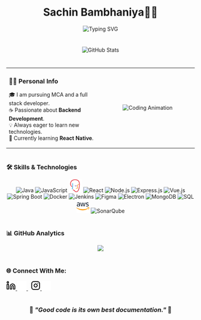 <div align="center">

# Sachin Bambhaniya👨‍💻

<img src="https://readme-typing-svg.herokuapp.com?font=Fira+Code&size=30&duration=3000&pause=1000&color=00D9FF&center=true&vCenter=true&width=600&lines=Welcome+to+my+GitHub+Profile!;Full+Stack+Developer;Always+Learning+New+Technologies;Let's+Build+Something+Amazing!" alt="Typing SVG" />

</div>

#

<div align="center">
  <img src="https://github-readme-stats.vercel.app/api?username=Sachinbambhaniya18&show_icons=true&theme=tokyonight&hide_border=true&bg_color=0D1117&title_color=00D9FF&icon_color=00D9FF&text_color=FFFFFF" alt="GitHub Stats" />
</div>

#


<table>
<tr>
<td width="50%">

### 👨‍💻 Personal Info

🎓  I am pursuing MCA and a full stack developer. </br>
☕  Passionate about **Backend Development**. </br>
💡  Always eager to learn new technologies. </br>
🎨  Currently learning **React Native**. </br>

</td>
<td width="50%">

<div align="center">
  <img src="https://images-wixmp-ed30a86b8c4ca887773594c2.wixmp.com/f/7b674371-0178-47a7-bf86-e9960c61f200/d9xtt3l-014c91e9-48a4-4106-857d-df7ece069e84.gif?token=eyJ0eXAiOiJKV1QiLCJhbGciOiJIUzI1NiJ9.eyJzdWIiOiJ1cm46YXBwOjdlMGQxODg5ODIyNjQzNzNhNWYwZDQxNWVhMGQyNmUwIiwiaXNzIjoidXJuOmFwcDo3ZTBkMTg4OTgyMjY0MzczYTVmMGQ0MTVlYTBkMjZlMCIsIm9iaiI6W1t7InBhdGgiOiJcL2ZcLzdiNjc0MzcxLTAxNzgtNDdhNy1iZjg2LWU5OTYwYzYxZjIwMFwvZDl4dHQzbC0wMTRjOTFlOS00OGE0LTQxMDYtODU3ZC1kZjdlY2UwNjllODQuZ2lmIn1dXSwiYXVkIjpbInVybjpzZXJ2aWNlOmZpbGUuZG93bmxvYWQiXX0.RseWJ7ZRlpkeMF0dBtwqRQeUxAwA1lZTR65TSMQ-2rI" alt="Coding Animation" width="400"/>
</div>

</td>
</tr>
</table>

#

### 🛠️ Skills & Technologies

<div align="center">

<img src="https://cdn.jsdelivr.net/gh/devicons/devicon/icons/java/java-original.svg" alt="Java" width="35" height="35"/>
<img src="https://cdn.jsdelivr.net/gh/devicons/devicon/icons/javascript/javascript-original.svg" alt="JavaScript" width="35" height="35"/>
<img src="./img/drools_icon.svg" alt="Drools" width="35" height="35"/>
<img src="https://cdn.jsdelivr.net/gh/devicons/devicon/icons/react/react-original.svg" alt="React" width="35" height="35"/>
<img src="https://cdn.jsdelivr.net/gh/devicons/devicon/icons/nodejs/nodejs-original.svg" alt="Node.js" width="35" height="35"/>
<img src="https://cdn.jsdelivr.net/gh/devicons/devicon/icons/express/express-original.svg" alt="Express.js" width="35" height="35"/>
<img src="https://cdn.jsdelivr.net/gh/devicons/devicon/icons/vuejs/vuejs-original.svg" alt="Vue.js" width="35" height="35"/>
<img src="https://cdn.jsdelivr.net/gh/devicons/devicon/icons/spring/spring-original.svg" alt="Spring Boot" width="35" height="35"/>
<img src="https://cdn.jsdelivr.net/gh/devicons/devicon/icons/docker/docker-original.svg" alt="Docker" width="35" height="35"/>
<img src="https://cdn.jsdelivr.net/gh/devicons/devicon/icons/jenkins/jenkins-original.svg" alt="Jenkins" width="35" height="35"/>
<img src="https://cdn.jsdelivr.net/gh/devicons/devicon/icons/figma/figma-original.svg" alt="Figma" width="35" height="35"/>
<img src="https://cdn.jsdelivr.net/gh/devicons/devicon/icons/electron/electron-original.svg" alt="Electron" width="35" height="35"/>
<img src="https://cdn.jsdelivr.net/gh/devicons/devicon/icons/mongodb/mongodb-original.svg" alt="MongoDB" width="35" height="35"/>
<img src="https://cdn.jsdelivr.net/gh/devicons/devicon/icons/mysql/mysql-original.svg" alt="SQL" width="35" height="35"/>
<img src="https://raw.githubusercontent.com/devicons/devicon/master/icons/amazonwebservices/amazonwebservices-original-wordmark.svg" alt="AWS" width="35" height="35"/>
<img src="https://cdn.jsdelivr.net/gh/devicons/devicon/icons/sonarqube/sonarqube-original.svg" alt="SonarQube" width="35" height="35"/>


</div>

#

### 📊 GitHub Analytics

<div align="center">
  
  <img height="165em" src="https://github-readme-streak-stats.herokuapp.com/?user=Sachinbambhaniya18&theme=tokyonight&hide_border=true&background=0D1117&stroke=00D9FF&ring=00D9FF&fire=FF6B6B&currStreakLabel=FFFFFF"/>
</div>

#
### 🌐 Connect With Me: 

<div align="left">
  <a href="https://www.linkedin.com/in/sachin-patel02/">
    <img src="./img/linkedin-light.svg#gh-light-mode-only" width="25"/>
    <img src="./img/linkedin-dark.svg#gh-dark-mode-only" width="25"/>
  </a>
  &nbsp;
  <a href="https://www.instagram.com/__.schn_bambhaniya.__/">
    <img src="./img/instagram-light.svg#gh-light-mode-only" width="25"/>
    <img src="./img/instagram-dark.svg#gh-dark-mode-only" width="25"/>
  </a>
</p>


#

<div align="center">
  
### 💫 *"Good code is its own best documentation."* 💫

</div>
